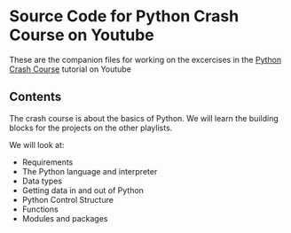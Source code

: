 # Source Code for Python Crash Course  on Youtube

These are the companion files for working on the excercises in the [Python Crash Course](https://www.youtube.com/playlist?list=PLmcBskOCOOFW1_eXJ4LHf_f1TsBVPM1wf) tutorial on Youtube

## Contents

The crash course is about the basics of Python. We will learn the building blocks for the projects on the other playlists.

We will look at:

* Requirements
* The Python language and interpreter
* Data types
* Getting data in and out of Python
* Python Control Structure
* Functions
* Modules and packages

